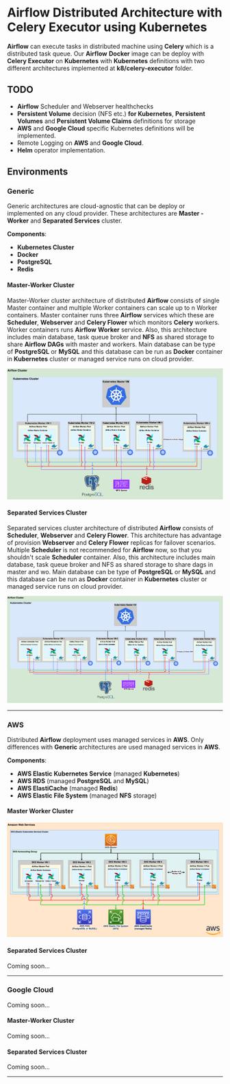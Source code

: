 # Airflow Distributed Architecture with Celery Executor using Kubernetes

**Airflow** can execute tasks in distributed machine using **Celery** which is a distributed task queue. Our **Airflow** 
**Docker** image can be deploy with **Celery Executor** on **Kubernetes** with **Kubernetes** definitions with two 
different architectures implemented at **k8/celery-executor** folder.

## TODO

- **Airflow** Scheduler and Webserver healthchecks
- **Persistent Volume** decision (NFS etc.) **for Kubernetes**, **Persistent Volumes** and **Persistent Volume Claims**
 definitions for storage
- **AWS** and **Google Cloud** specific Kubernetes definitions will be implemented.
- Remote Logging on **AWS** and **Google Cloud**.
- **Helm** operator implementation.

## Environments

### Generic

Generic architectures are cloud-agnostic that can be deploy or implemented on any cloud provider. These architectures are
**Master - Worker** and **Separated Services** cluster.

**Components**:

- **Kubernetes Cluster**
- **Docker**
- **PostgreSQL**
- **Redis**

#### Master-Worker Cluster

Master-Worker cluster architecture of distributed **Airflow** consists of single Master container and multiple Worker 
containers can scale up to n Worker containers. Master container runs three **Airflow** services which these are 
**Scheduler**, **Webserver** and **Celery Flower** which monitors **Celery** workers. Worker containers runs **Airflow**
**Worker** service. Also, this architecture includes main database, task queue broker and **NFS** as shared storage to share
**Airflow** **DAGs** with master and workers. Main database can be type of **PostgreSQL**  or **MySQL** and this database can be run as **Docker** 
container in **Kubernetes** cluster or managed service runs on cloud provider.

![](../../img/Airflow%20Distributed%20Architecture%20with%20Celery%20Executor%20on%20Kubernetes%20(Generic%20-%20Master%20Worker%20Pods).png)

#### Separated Services Cluster

Separated services cluster architecture of distributed **Airflow** consists of **Scheduler**, **Webserver** and
**Celery Flower**. This architecture has advantage of provision **Webserver** and **Celery Flower** replicas for failover
scenarios. Multiple **Scheduler** is not recommended for **Airflow** now, so that you shouldn't scale **Scheduler** 
container.  Also, this architecture includes main database, task queue broker and NFS as shared storage to share
dags in master and wo. Main database can be type of **PostgreSQL** or **MySQL** and this database can be run as **Docker** 
container in **Kubernetes** cluster or managed service runs on cloud provider.

![](../../img/Airflow%20Distributed%20Architecture%20with%20Celery%20Executor%20on%20Kubernetes%20(Generic%20-%20Separated%20Services%20Pods).png)

---

### AWS 

Distributed **Airflow** deployment uses managed services in **AWS**. Only differences with **Generic** architectures are
used managed services in **AWS**.

**Components**:

- **AWS Elastic Kubernetes Service** (managed **Kubernetes**)
- **AWS RDS** (managed **PostgreSQL** and **MySQL**)
- **AWS ElastiCache** (managed **Redis**)
- **AWS Elastic File System** (managed **NFS** storage)

#### Master Worker Cluster

![](../../img/Airflow%20Distributed%20Architecture%20with%20Celery%20Executor%20on%20Kubernetes%20(AWS%20-%20Master%20Worker%20Pods).png)

#### Separated Services Cluster

Coming soon...

---

### Google Cloud

Coming soon...

#### Master-Worker Cluster

Coming soon...

#### Separated Services Cluster

Coming soon...

---